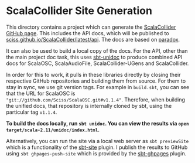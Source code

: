# ScalaCollider Site Generation

This directory contains a project which can generate the [ScalaCollider GitHub page](http://sciss.github.io/ScalaCollider). This includes the API docs, which will be published to [sciss.github.io/ScalaCollider/latest/api](http://sciss.github.io/ScalaCollider/latest/api). The docs are based on [paradox](https://github.com/lightbend/paradox).

It can also be used to build a local copy of the docs. For the API, other than the main project doc task, this uses [sbt-unidoc](https://github.com/sbt/sbt-unidoc) to produce combined API docs for ScalaOSC, ScalaAudioFile, ScalaCollider-UGens and ScalaCollider.

In order for this to work, it pulls in these libraries directly by closing their respective GitHub repositories and building them from source. For them to stay in sync, we use git version tags. For example in `build.sbt`, you can see that the URL for ScalaOSC is `"git://github.com/Sciss/ScalaOSC.git#v1.1.4"`. Therefore, when building the unified docs, that repository is internally cloned by sbt, using the particular tag `v1.1.4`.

__To build the docs locally, run `sbt unidoc`. You can view the results via `open target/scala-2.11/unidoc/index.html`.__

Alternatively, you can run the site via a local web server as `sbt previewSite` which is a functionality of the [sbt-site](https://github.com/sbt/sbt-site) plugin. I publish the results to GitHub using `sbt ghpages-push-site` which is provided by the [sbt-ghpages](https://github.com/sbt/sbt-ghpages) plugin.
